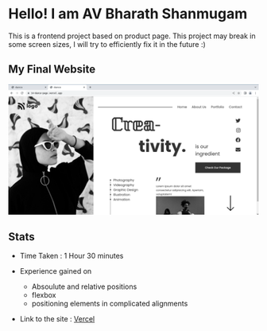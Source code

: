 # Hello! I am AV Bharath Shanmugam

This is a frontend project based on product page. This project may break in some screen sizes, I will try to efficiently fix it in the future :)

## My Final Website

![image](./final.png)

## Stats
- Time Taken : 1 Hour 30 minutes
- Experience gained on
    - Absoulute and relative positions
    - flexbox
    - positioning elements in complicated alignments

- Link to the site : [Vercel](https://14-dance-page.vercel.app/)